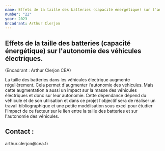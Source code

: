 ```yaml
---
name: Effets de la taille des batteries (capacité énergétique) sur l'autonomie des véhicules électriques
number: "22"
year: 2023
Encadrant: Arthur Clerjon
---
```



## Effets de la taille des batteries (capacité énergétique) sur l'autonomie des véhicules électriques.

(Encadrant : Arthur Clerjon CEA)

La taille des batteries dans les véhicules électrique augmente
régulièrement. Cela permet d'augmenter l'autonomie des véhicules. Mais
cette augmentation a aussi un impact sur la masse des véhicules
électriques et donc sur leur autonomie. Cette dépendance dépend du
véhicule et de son utilisation et dans ce projet l'objectif sera de
réaliser un travail bibliographique et une petite modélisation sous
excel pour étudier l'impact de ce facteur sur le lien entre la taille
des batteries et sur l'autonomie des véhicules.

## Contact :

arthur.clerjon\@cea.fr
